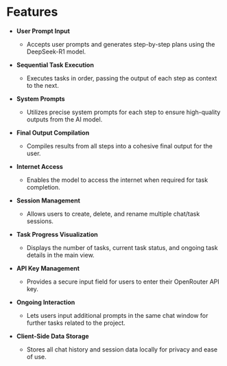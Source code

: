 # Features

- **User Prompt Input**
  - Accepts user prompts and generates step-by-step plans using the DeepSeek-R1 model.

- **Sequential Task Execution**
  - Executes tasks in order, passing the output of each step as context to the next.

- **System Prompts**
  - Utilizes precise system prompts for each step to ensure high-quality outputs from the AI model.

- **Final Output Compilation**
  - Compiles results from all steps into a cohesive final output for the user.

- **Internet Access**
  - Enables the model to access the internet when required for task completion.

- **Session Management**
  - Allows users to create, delete, and rename multiple chat/task sessions.

- **Task Progress Visualization**
  - Displays the number of tasks, current task status, and ongoing task details in the main view.

- **API Key Management**
  - Provides a secure input field for users to enter their OpenRouter API key.

- **Ongoing Interaction**
  - Lets users input additional prompts in the same chat window for further tasks related to the project.

- **Client-Side Data Storage**
  - Stores all chat history and session data locally for privacy and ease of use.
